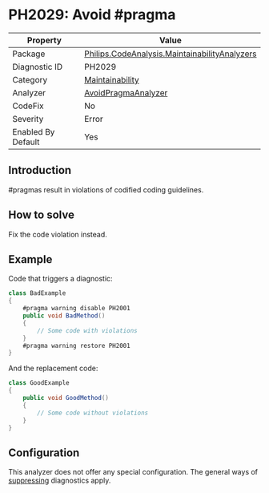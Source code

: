 # PH2029: Avoid #pragma

| Property | Value  |
|--|--|
| Package | [Philips.CodeAnalysis.MaintainabilityAnalyzers](https://www.nuget.org/packages/Philips.CodeAnalysis.MaintainabilityAnalyzers) |
| Diagnostic ID | PH2029 |
| Category  | [Maintainability](../Maintainability.md) |
| Analyzer | [AvoidPragmaAnalyzer](https://github.com/philips-software/roslyn-analyzers/blob/master/Philips.CodeAnalysis.MaintainabilityAnalyzers/Maintainability/AvoidPragmaAnalyzer.cs)
| CodeFix  | No |
| Severity | Error |
| Enabled By Default | Yes |

## Introduction

\#pragmas result in violations of codified coding guidelines.

## How to solve

Fix the code violation instead.

## Example

Code that triggers a diagnostic:
``` cs
class BadExample
{
    #pragma warning disable PH2001
    public void BadMethod()
    {
        // Some code with violations
    }
    #pragma warning restore PH2001
}

```

And the replacement code:
``` cs
class GoodExample
{
    public void GoodMethod()
    {
        // Some code without violations
    }
}

```

## Configuration

This analyzer does not offer any special configuration. The general ways of [suppressing](https://learn.microsoft.com/en-us/dotnet/fundamentals/code-analysis/suppress-warnings) diagnostics apply.

